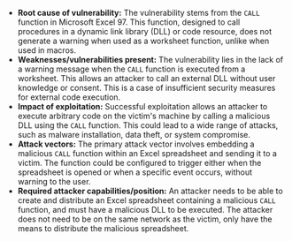 - **Root cause of vulnerability:** The vulnerability stems from the `CALL` function in Microsoft Excel 97. This function, designed to call procedures in a dynamic link library (DLL) or code resource, does not generate a warning when used as a worksheet function, unlike when used in macros.
- **Weaknesses/vulnerabilities present:** The vulnerability lies in the lack of a warning message when the `CALL` function is executed from a worksheet. This allows an attacker to call an external DLL without user knowledge or consent. This is a case of insufficient security measures for external code execution.
- **Impact of exploitation:** Successful exploitation allows an attacker to execute arbitrary code on the victim's machine by calling a malicious DLL using the `CALL` function. This could lead to a wide range of attacks, such as malware installation, data theft, or system compromise.
- **Attack vectors:** The primary attack vector involves embedding a malicious `CALL` function within an Excel spreadsheet and sending it to a victim. The function could be configured to trigger either when the spreadsheet is opened or when a specific event occurs, without warning to the user.
- **Required attacker capabilities/position:** An attacker needs to be able to create and distribute an Excel spreadsheet containing a malicious `CALL` function, and must have a malicious DLL to be executed. The attacker does not need to be on the same network as the victim, only have the means to distribute the malicious spreadsheet.